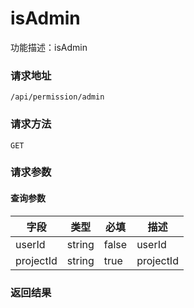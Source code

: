 # isAdmin
功能描述：isAdmin

### 请求地址
```
/api/permission/admin
```

### 请求方法
`GET`
### 请求参数

#### 查询参数

| 字段 | 类型 | 必填 | 描述 |
| -------- | -------- | -------- | -------- |
| userId     | string   | false       | userId |
| projectId     | string   | true       | projectId |



### 返回结果

